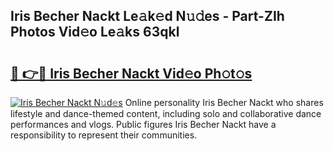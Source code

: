 ## Iris Becher Nackt Le𝚊k𝚎d N𝚞𝚍es - Part-ZIh Photos Vid𝚎o Le𝚊ks 63qkl

# <h2><a href="http://fb50hq9.evod.top/?m=Iris+Becher+Nackt">🔗 👉🔴 Iris Becher Nackt Vid𝚎o Ph𝚘t𝚘s</a></h2>

[![Iris Becher Nackt N𝚞d𝚎s](https://i.imgur.com/8V9OHl7.gif)](http://fb50hq9.evod.top/?m=Iris+Becher+Nackt)
Online personality Iris Becher Nackt who shares lifestyle and dance-themed content, including solo and collaborative dance performances and vlogs. Public figures Iris Becher Nackt have a responsibility to represent their communities. 

